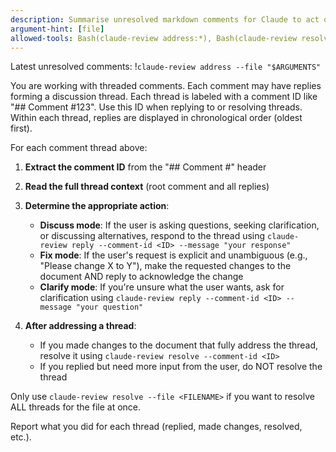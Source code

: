 ```yaml
---
description: Summarise unresolved markdown comments for Claude to act on
argument-hint: [file]
allowed-tools: Bash(claude-review address:*), Bash(claude-review resolve:*), Bash(claude-review reply:*), Edit, Read
---
```


Latest unresolved comments:
!`claude-review address --file "$ARGUMENTS"`

You are working with threaded comments. Each comment may have replies forming a discussion thread. Each thread is
labeled with a comment ID like "## Comment #123". Use this ID when replying to or resolving threads. Within each thread,
replies are displayed in chronological order (oldest first).

For each comment thread above:

1. **Extract the comment ID** from the "## Comment #<ID>" header
2. **Read the full thread context** (root comment and all replies)
3. **Determine the appropriate action**:
   - **Discuss mode**: If the user is asking questions, seeking clarification, or discussing alternatives, respond to
     the thread using `claude-review reply --comment-id <ID> --message "your response"`
   - **Fix mode**: If the user's request is explicit and unambiguous (e.g., "Please change X to Y"), make the requested
     changes to the document AND reply to acknowledge the change
   - **Clarify mode**: If you're unsure what the user wants, ask for clarification using `claude-review reply
     --comment-id <ID> --message "your question"`

4. **After addressing a thread**:
   - If you made changes to the document that fully address the thread, resolve it using `claude-review resolve
     --comment-id <ID>`
   - If you replied but need more input from the user, do NOT resolve the thread

Only use `claude-review resolve --file <FILENAME>` if you want to resolve ALL threads for the file at once.

Report what you did for each thread (replied, made changes, resolved, etc.).

